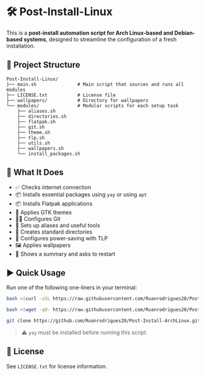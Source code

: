 # 🛠️ Post-Install-Linux

This is a **post-install automation script for Arch Linux-based and Debian-based systems**, designed to streamline the configuration of a fresh installation.

## 📁 Project Structure

```
Post-Install-Linux/
├── main.sh               # Main script that sources and runs all modules
├── LICENSE.txt           # License file
├── wallpapers/           # Directory for wallpapers
└── modules/              # Modular scripts for each setup task
    ├── aliases.sh
    ├── directories.sh
    ├── flatpak.sh
    ├── git.sh
    ├── theme.sh
    ├── tlp.sh
    ├── utils.sh
    ├── wallpapers.sh
    └── install_packages.sh
```

## 🚀 What It Does

- ✅ Checks internet connection  
- 📦 Installs essential packages using `yay` or using `apt`
- 📦 Installs Flatpak applications  
- 🎨 Applies GTK themes  
- 🧑‍💻 Configures Git  
- 🔧 Sets up aliases and useful tools  
- 📂 Creates standard directories  
- 🔋 Configures power-saving with TLP  
- 🖼️ Applies wallpapers  
- 📃 Shows a summary and asks to restart  

## ▶️ Quick Usage

Run one of the following one-liners in your terminal:

```bash
bash <(curl -sSL https://raw.githubusercontent.com/Ruanrodrigues20/Post-Install-ArchLinux/main/main.sh)
```

```bash
bash <(wget -qO- https://raw.githubusercontent.com/Ruanrodrigues20/Post-Install-ArchLinux/main/main.sh)
```

```bash
git clone https://github.com/Ruanrodrigues20/Post-Install-ArchLinux.git && cd Post-Install-ArchLinux && ./main.sh
```

> ⚠️ `yay` must be installed before running this script.

## 📜 License

See `LICENSE.txt` for license information.